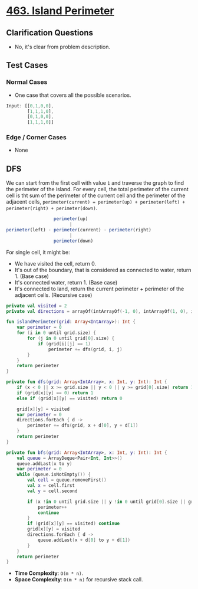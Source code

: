 # [463. Island Perimeter](https://leetcode.com/problems/island-perimeter)

## Clarification Questions
* No, it's clear from problem description.
 
## Test Cases
### Normal Cases
* One case that covers all the possible scenarios.
```js
Input: [[0,1,0,0],
        [1,1,1,0],
        [0,1,0,0],
        [1,1,1,0]]
```

### Edge / Corner Cases
* None

## DFS
We can start from the first cell with value `1` and traverse the graph to find the perimeter of the island. For every cell, the total perimeter of the current cell is tht sum of the perimeter of the current cell and the perimeter of the adjacent cells, `perimeter(current) = perimeter(up) + perimeter(left) + perimeter(right) + perimeter(down)`.

```js
                  perimeter(up)
                        |
perimeter(left) - perimeter(current) - perimeter(right)
                        |
                  perimeter(down)
```

For single cell, it might be:
* We have visited the cell, return 0.
* It's out of the boundary, that is considered as connected to water, return 1. (Base case)
* It's connected water, return 1. (Base case)
* It's connected to land, return the current perimeter + perimeter of the adjacent cells. (Recursive case)

```kotlin
private val visited = 2
private val directions = arrayOf(intArrayOf(-1, 0), intArrayOf(1, 0), intArrayOf(0, -1), intArrayOf(0, 1))

fun islandPerimeter(grid: Array<IntArray>): Int {
    var perimeter = 0
    for (i in 0 until grid.size) {
        for (j in 0 until grid[0].size) {
            if (grid[i][j] == 1)
                perimeter += dfs(grid, i, j)
        }
    }
    return perimeter
}

private fun dfs(grid: Array<IntArray>, x: Int, y: Int): Int {
    if (x < 0 || x >= grid.size || y < 0 || y >= grid[0].size) return 1
    if (grid[x][y] == 0) return 1
    else if (grid[x][y] == visited) return 0

    grid[x][y] = visited
    var perimeter = 0
    directions.forEach { d -> 
        perimeter += dfs(grid, x + d[0], y + d[1])
    }
    return perimeter
}

private fun bfs(grid: Array<IntArray>, x: Int, y: Int): Int {
    val queue = ArrayDeque<Pair<Int, Int>>()
    queue.addLast(x to y)
    var perimeter = 0
    while (queue.isNotEmpty()) {
        val cell = queue.removeFirst()
        val x = cell.first
        val y = cell.second

        if (x !in 0 until grid.size || y !in 0 until grid[0].size || grid[x][y] == 0) {
            perimeter++
            continue
        }
        if (grid[x][y] == visited) continue
        grid[x][y] = visited
        directions.forEach { d ->
            queue.addLast(x + d[0] to y + d[1])
        }
    }
    return perimeter
}
```

* **Time Complexity**: `O(m * n)`.
* **Space Complexity**: `O(m * n)` for recursive stack call.